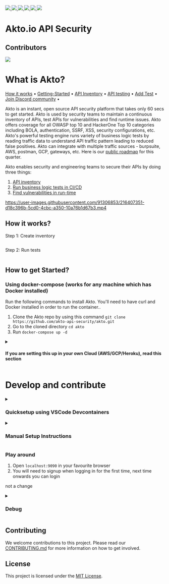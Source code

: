 <a href="https://github.com/akto-api-security/akto/commits/master" _target="blank">
  <img src="https://img.shields.io/github/commit-activity/m/akto-api-security/akto?label=commits&logo=github"/>
</a>  

<a href="https://github.com/akto-api-security/akto/releases" _target="blank">
  <img src="https://img.shields.io/github/release-date/akto-api-security/akto?label=latest%20release&logo=docker"/>
</a>

<a href="https://discord.gg/Wpc6xVME4s" _target="blank">
  <img src="https://img.shields.io/discord/1070706429402562733?logo=Discord"/>
</a>

<a href="https://hub.docker.com/r/aktosecurity/akto-api-security-dashboard/tags?page=1&name=local" _target="blank">
  <img src="https://img.shields.io/docker/image-size/aktosecurity/akto-api-security-dashboard?logo=docker"/>
</a>

<a href="https://github.com/akto-api-security/akto/issues?q=label%3Ahackfest" _target="blank">
  <img src="https://img.shields.io/github/issues/akto-api-security/akto/hackfest?logo=github"/>
</a>

<a href="https://hub.docker.com/r/aktosecurity/akto-api-security-dashboard" _target="blank">
  <img src="https://img.shields.io/docker/pulls/aktosecurity/akto-api-security-dashboard?logo=docker"/>
</a>


# Akto.io API Security

## Contributors
<a href="https://github.com/akto-api-security/akto/graphs/contributors">
  <img src="https://contrib.rocks/image?repo=akto-api-security/akto" />
</a>


# What is Akto?

[How it works](https://docs.akto.io/#how-it-works) • [Getting-Started](https://docs.akto.io/#how-to-get-started) • [API Inventory](https://docs.akto.io/api-inventory/api-collections) • [API testing](https://docs.akto.io/testing/run-test) • [Add Test](https://docs.akto.io/testing/test-library) • [Join Discord community](https://discord.com/invite/Wpc6xVME4s) •

Akto is an instant, open source API security platform that takes only 60 secs to get started. Akto is used by security teams to maintain a continuous inventory of APIs, test APIs for vulnerabilities and find runtime issues. Akto offers coverage for all OWASP top 10 and HackerOne Top 10 categories including BOLA, authentication, SSRF, XSS, security configurations, etc. Akto's powerful testing engine runs variety of business logic tests by reading traffic data to understand API traffic pattern leading to reduced false positives. Akto can integrate with multiple traffic sources - burpsuite, AWS, postman, GCP, gateways, etc. Here is our [public roadmap](https://github.com/orgs/akto-api-security/projects/8) for this quarter.


Akto enables security and engineering teams to secure their APIs by doing three things:

1. [API inventory](https://docs.akto.io/api-inventory/api-collections)
2. [Run business logic tests in CI/CD](https://docs.akto.io/testing/run-test)
3. [Find vulnerabilities in run-time](https://docs.akto.io/api-inventory/sensitive-data)


https://user-images.githubusercontent.com/91306853/216407351-d18c396b-5cd0-4cbc-a350-10a76b1d67b3.mp4

## How it works?

Step 1: Create inventory

<figure><img src="https://2145800921-files.gitbook.io/~/files/v0/b/gitbook-x-prod.appspot.com/o/spaces%2FRc4KTKGprZI2sPWKoaLe%2Fuploads%2FRXIYBFFP0cIi5gyJ02ZD%2FScreenshot%202023-01-26%20at%205.07.03%20PM.png?alt=media&token=d2976b86-d0cf-40f6-b17a-2611adceea05" alt=""><figcaption></figcaption></figure>

Step 2: Run tests

<figure><img src="https://2145800921-files.gitbook.io/~/files/v0/b/gitbook-x-prod.appspot.com/o/spaces%2FRc4KTKGprZI2sPWKoaLe%2Fuploads%2FPBJv5INL2k1UZOUXPbOG%2FScreenshot%202023-01-26%20at%205.08.19%20PM.png?alt=media&token=511b637c-1558-434a-b606-7983d24006a9" alt=""><figcaption></figcaption></figure>

## How to get Started?

### Using docker-compose (works for any machine which has Docker installed)
Run the following commands to install Akto. You'll need to have curl and Docker installed in order to run the container..
1. Clone the Akto repo by using this command `git clone https://github.com/akto-api-security/akto.git`
2. Go to the cloned directory `cd akto` 
3. Run `docker-compose up -d`
<details>
  <summary><h4>If you are setting this up in your own Cloud (AWS/GCP/Heroku), read this section</h4></summary>

Please ensure the following for good security practices
1. Open inbound security rule for port 9090 only. And restrict the source CIDR to VPC CIDR or your IP only. 
2. Use an EC2 from a private subnet - 
    
    a. This way, no one will be able to make an inbound request to your machine. 
    
    b. Ensure this private subnet has access to Internet so that outbound calls can succeed!
    
    c. You might have to set up tunneling to access instance via VPN using `ssh -i pemfile ec2-user@vpn-public-instance -L 9090:private-instance:9090`
    
    d. In your browser, visit `http://private-instance:9090`

3. Use an EC2 from a public subnet - please don't! If you still want to do this, you can skip 2.b and 2.c. Simply access your instance via `http://ip:9090`

Akto is really powerful in Cloud deployment if you can provide your application's mirrored traffic (0 performance impact). You would also be able to schedule tests in CI/CD and invite more team members on the dashboard. For that, you should install Akto Enterprise edition available [here](https://stairway.akto.io). Read more about it [here](https://www.akto.io/pricing)

</details>  
  


# Develop and contribute

<details>
  <summary><h3>Quicksetup using VSCode Devcontainers</h3></summary>

### Prerequisites:

1. [Install VSCode](https://code.visualstudio.com/)
2. [Install VSCode Dev Containers extension](https://marketplace.visualstudio.com/items?itemName=ms-vscode-remote.remote-containers)  
3. **Windows:** [Docker Desktop](https://www.docker.com/products/docker-desktop) 2.0+ on Windows 10 Pro/Enterprise. Windows 10 Home (2004+) requires Docker Desktop 2.3+ and the [WSL 2 back-end](https://aka.ms/vscode-remote/containers/docker-wsl2). 
4. **macOS**: [Docker Desktop](https://www.docker.com/products/docker-desktop) 2.0+.
5. **Linux**: [Docker CE/EE](https://docs.docker.com/install/#supported-platforms) 18.06+ and [Docker Compose](https://docs.docker.com/compose/install) 1.21+.

**Note**: If using Docker Desktop, consider changing the memory allocation to 8 GB for better performance  
  
### Steps:

#### Clone repo and open in vscode

1. Open terminal
2. `mkdir ~/akto_code`
3. `cd ~/akto_code`
4. `git clone https://github.com/akto-api-security/akto`
5. Open in VScode: `code akto`

#### Start Dev Container

1. Go to View > Command Palette and type: Dev Containers: Reopen in Container
<img src="https://user-images.githubusercontent.com/125550503/225829693-0c627020-9fe3-4738-80e0-39f076780c3b.png"></img>
2. Wait for the Dev Container to set up.
3. Open **localhost:9090** in your web browser to see the Akto dashboard

</details>


<details>
  <summary><h3> Manual Setup Instructions</h3> </summary>

### Prerequisites
OpenJDK 8, node(v18.7.0+ [link](https://nodejs.org/download/release/v18.7.0/)), npm(v8.15.0+), maven (v3.6.3 [link](https://dlcdn.apache.org/maven/maven-3/3.6.3/binaries/)), MongoDB (v5.0.3+ [link](https://www.mongodb.com/docs/manual/administration/install-community/))


#### Clone repo
1. `mkdir ~/akto_code`
2. `cd akto_code`
3. `git clone https://github.com/akto-api-security/akto`

#### Setup database

1. `Open a new terminal tab`
2. `cd ~`
3. `mkdir ~/akto_mongo_data`
4. `<path_to_mongo_folder>/bin/mongod --dbpath ~/akto_mongo_data`

#### Setup Frontend

1. `Open a new terminal tab`
2. `cd ~/akto_code/akto`
3. `cd apps/dashboard`
4. `npm install`
5. `npm run hot`

#### Setup Dashboard

1. `Open a new terminal tab`
2. `cd ~/akto_code/akto`
3. `export AKTO_MONGO_CONN="mongodb://localhost:27017"`
4. `export DASHBOARD_MODE="local_deploy"`
5. `mvn clean install`
6. `mvn --projects :dashboard --also-make jetty:run -Djetty.port=9090`

#### Setup Testing
  
change
  
  


1. `Open a new terminal tab`
2. `cd ~/akto_code/akto`
3. `cd apps/testing`
4. `export AKTO_MONGO_CONN="mongodb://localhost:27017"`
5. `mvn compile; mvn exec:java -Dexec.mainClass="com.akto.testing.Main"`

  </details>  
  
### Play around

1. Open `localhost:9090` in your favourite browser
2. You will need to signup when logging in for the first time, next time onwards you can login

  
not a change 
  
  
 
<details>  
  <summary><h3>Debug</h3></summary>
1. To debug front end, install Vue.js Chrome extension from [here](https://devtools.vuejs.org/guide/installation.html).
2. To debug backend, run the following before running web server - 
  a. Set MAVEN_OPTS variable to enable debugging on your Java process
        
        export MAVEN_OPTS="-Xdebug -Xrunjdwp:transport=dt_socket,server=y,suspend=n,address=8081, -Dcom.sun.management.jmxremote=true -Dcom.sun.management.jmxremote.port=9010 -Dcom.sun.management.jmxremote.rmi.port=9010 -Dcom.sun.management.jmxremote.local.only=false -Dcom.sun.management.jmxremote.authenticate=false -Dcom.sun.management.jmxremote.ssl=false"
        
  b. In Visual Studio code, click on any line number to set a breakpoint.
    
  c.  Attach the Java debugger from Run and Debug mode. If you are doing this for the first time, click on “Create launch.json file” and then “Add configuration”. Choose “Java: Attach process by ID” and save the file. <br/>
     <img width="426" alt="img1" src="https://user-images.githubusercontent.com/91221068/217048839-dbb00c48-00df-419b-8f32-cdb2d47a2218.png"><br/>
  d. A list of running Java processes with show up. Select the web server process to attach the debugger

</details>  
  
## Contributing

We welcome contributions to this project. Please read our [CONTRIBUTING.md](CONTRIBUTING.md) for more information on how to get involved.

## License

This project is licensed under the [MIT License](LICENSE.md).
